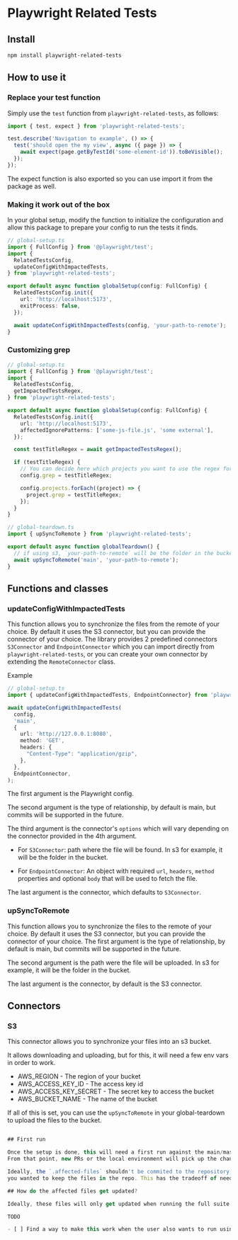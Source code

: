 # Playwright Related Tests

## Install

```bash
npm install playwright-related-tests
```

## How to use it

### Replace your test function

Simply use the `test` function from `playwright-related-tests`, as follows:

```ts
import { test, expect } from 'playwright-related-tests';

test.describe('Navigation to example', () => {
  test('should open the my view', async ({ page }) => {
    await expect(page.getByTestId('some-element-id')).toBeVisible();
  });
});
```

The expect function is also exported so you can use import it from the package as well.

### Making it work out of the box

In your global setup, modify the function to initialize the configuration and allow this package to prepare your config
to run the tests it finds.

```ts
// global-setup.ts
import { FullConfig } from '@playwright/test';
import {
  RelatedTestsConfig,
  updateConfigWithImpactedTests,
} from 'playwright-related-tests';

export default async function globalSetup(config: FullConfig) {
  RelatedTestsConfig.init({
    url: 'http://localhost:5173',
    exitProcess: false,
  });

  await updateConfigWithImpactedTests(config, 'your-path-to-remote');
}
```

### Customizing grep

```ts
// global-setup.ts
import { FullConfig } from '@playwright/test';
import {
  RelatedTestsConfig,
  getImpactedTestsRegex,
} from 'playwright-related-tests';

export default async function globalSetup(config: FullConfig) {
  RelatedTestsConfig.init({
    url: 'http://localhost:5173',
    affectedIgnorePatterns: ['some-js-file.js', 'some external'],
  });

  const testTitleRegex = await getImpactedTestsRegex();

  if (testTitleRegex) {
    // You can decide here which projects you want to use the regex for.
    config.grep = testTitleRegex;

    config.projects.forEach((project) => {
      project.grep = testTitleRegex;
    });
  }
}
```

```ts
// global-teardown.ts
import { upSyncToRemote } from 'playwright-related-tests';

export default async function globalTeardown() {
  // if using s3, `your-path-to-remote` will be the folder in the bucket.
  await upSyncToRemote('main', 'your-path-to-remote');
}
```

## Functions and classes

### updateConfigWithImpactedTests

This function allows you to synchronize the files from the remote of your choice. By default it uses the S3 connector,
but you can provide the connector of your choice. The library provides 2 predefined connectors `S3Connector` and `EndpointConnector` which you can import directly from `playwright-related-tests`, or you can create your own connector by extending the `RemoteConnector` class.

Example
```ts
// global-setup.ts
import { updateConfigWithImpactedTests, EndpointConnector} from 'playwright-related-tests';

await updateConfigWithImpactedTests(
  config,
  'main',
  {
    url: 'http://127.0.0.1:8080',
    method: 'GET',
    headers: {
      "Content-Type": "application/gzip",
    },
  },
  EndpointConnector,
);
```

The first argument is the Playwright config.

The second argument is the type of relationship, by default is main, but commits will be supported in the future. 

The third argument is the connector's `options` which will vary depending on the connector provided in the 4th argument. 

- For `S3Connector`: path where the file will be found. In s3 for example, it will be the folder in the bucket.

- For `EndpointConnector`: An object with required `url`, `headers`, `method` properties and optional `body` that will be used to fetch the file.

The last argument is the connector, which defaults to `S3Connector`.

### upSyncToRemote

This function allows you to synchronize the files to the remote of your choice. By default it uses the S3 connector, but
you can provide the connector of your choice.
The first argument is the type of relationship, by default is main, but commits will be supported in the future.

The second argument is the path were the file will be uploaded. In s3 for example, it will be the folder in the bucket.

The last argument is the connector, by default is the S3 connector.

## Connectors

### S3

This connector allows you to synchronize your files into an s3 bucket.

It allows downloading and uploading, but for this, it will need a few env vars in order to work.

- AWS_REGION - The region of your bucket
- AWS_ACCESS_KEY_ID - The access key id
- AWS_ACCESS_KEY_SECRET - The secret key to access the bucket
- AWS_BUCKET_NAME - The name of the bucket

If all of this is set, you can use the `upSyncToRemote` in your global-teardown to upload the files to the bucket.

```ts

## First run

Once the setup is done, this will need a first run against the main/master branch so it can get the relationships between the tests and the files.
From that point, new PRs or the local environment will pick up the changes that are in a remote (like S3), and use those files to compare the changes.

Ideally, the `.affected-files` shouldn't be commited to the repository, but it could also be done if instead of using S3 or any other remote service,
you wanted to keep the files in the repo. This has the tradeoff of needing to always be in sync with the master/main branch.

## How do the affected files get updated?

Ideally, these files will only get updated when running the full suite against master. When running on PRs they shouldn't change the main state of the files.

TODO

- [ ] Find a way to make this work when the user also wants to run using coverage.
```
